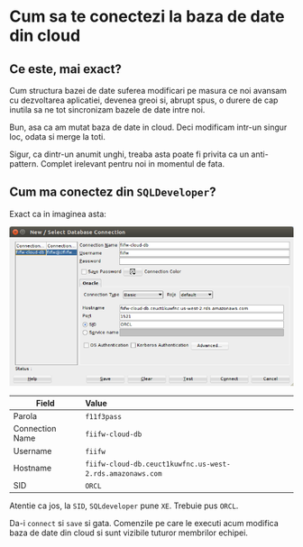 Cum sa te conectezi la baza de date din cloud
=============================================

Ce este, mai exact?
-------------------

Cum structura bazei de date suferea modificari pe masura ce noi
avansam cu dezvoltarea aplicatiei, devenea greoi si, abrupt spus,
o durere de cap inutila sa ne tot sincronizam bazele de date 
intre noi.

Bun, asa ca am mutat baza de date in cloud. Deci modificam intr-un
singur loc, odata si merge la toti. 

Sigur, ca dintr-un anumit unghi, treaba asta poate fi privita ca un
anti-pattern. Complet irelevant pentru noi in momentul de fata.

Cum ma conectez din `SQLDeveloper`?
-----------------------------------

Exact ca in imaginea asta:

![ConnSqlDeveloper](imgs/connection.png)


| Field           | Value                                                     |
| --------------- |:----------------------------------------------------------|
| Parola          | `f11f3pass`                                               |
| Connection Name | `fiifw-cloud-db`                                          |
| Username        | `fiifw`                                                   |
| Hostname        | `fiifw-cloud-db.ceuct1kuwfnc.us-west-2.rds.amazonaws.com` |
| SID             | `ORCL`                                                    |


Atentie ca jos, la `SID`, `SQLdeveloper` pune `XE`. Trebuie pus `ORCL`.

Da-i `connect` si `save` si gata. Comenzile pe care le executi acum
modifica baza de date din cloud si sunt vizibile tuturor membrilor echipei.
